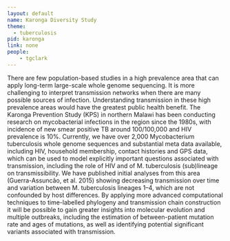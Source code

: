 ```yaml
---
layout: default
name: Karonga Diversity Study
theme: 
  - tuberculosis
pid: karonga
link: none
people:
    - tgclark
---
```


There are few population-based studies in a high prevalence area that can apply long-term large-scale whole genome sequencing. It is more challenging to interpret transmission networks when there are many possible sources of infection. Understanding transmission in these high prevalence areas would have the greatest public health benefit. The Karonga Prevention Study (KPS) in northern Malawi has been conducting research on mycobacterial infections in the region since the 1980s, with incidence of new smear positive TB around 100/100,000 and HIV prevalence is 10%. Currently, we have over 2,000 Mycobacterium tuberculosis whole genome sequences and substantial meta data available, including HIV, household membership, contact histories and GPS data, which can be used to model explicitly important questions associated with transmission, including the role of HIV and of M. tuberculosis (sub)lineage on transmissibility. We have published initial analyses from this area (Guerra-Assuncão, et al. 2015) showing decreasing transmission over time and variation between M. tuberculosis lineages 1–4, which are not confounded by host differences. By applying more advanced computational techniques to time-labelled phylogeny and transmission chain construction it will be possible to gain greater insights into molecular evolution and multiple outbreaks, including the estimation of between-patient mutation rate and ages of mutations, as well as identifying potential significant variants associated with transmission. 